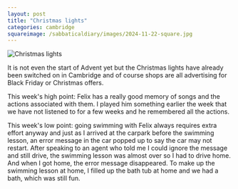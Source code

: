 ```yaml
---
layout: post
title: "Christmas lights"
categories: cambridge
squareimage: /sabbaticaldiary/images/2024-11-22-square.jpg
---
```

<img src="/sabbaticaldiary/images/2024-11-22.jpg" alt="Christmas lights" class="center">

It is not even the start of Advent yet but the Christmas lights have already been switched on in Cambridge and of course shops are all advertising for Black Friday or Christmas offers.

This week's high point: Felix has a really good memory of songs and the actions associated with them. I played him something earlier the week that we have not listened to for a few weeks and he remembered all the actions.

This week's low point: going swimming with Felix always requires extra effort anyway and just as I arrived at the carpark before the swimming lesson, an error message in the car popped up to say the car may not restart. After speaking to an agent who told me I could ignore the message and still drive, the swimming lesson was almost over so I had to drive home. And when I got home, the error message disappeared. To make up the swimming lesson at home, I filled up the bath tub at home and we had a bath, which was still fun.